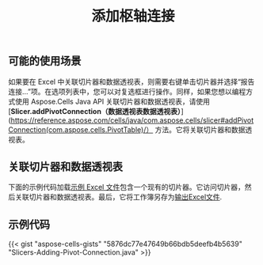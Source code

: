 ﻿---
title: 添加枢轴连接
type: docs
weight: 30
url: /zh/java/add-pivot-connection/
description: 了解如何使用 Aspose.Cells Java 库添加枢轴连接。
keywords: Add pivot connection without office 2013, office 2016, office 2019 and office 365.
---
## **可能的使用场景**

如果要在 Excel 中关联切片器和数据透视表，则需要右键单击切片器并选择“报告连接...”项。在选项列表中，您可以对复选框进行操作。同样，如果您想以编程方式使用 Aspose.Cells Java API 关联切片器和数据透视表，请使用[**Slicer.addPivotConnection（数据透视表数据透视表）**](https://reference.aspose.com/cells/java/com.aspose.cells/slicer#addPivotConnection(com.aspose.cells.PivotTable)/） 方法。它将关联切片器和数据透视表。

## **关联切片器和数据透视表**

下面的示例代码加载[示例 Excel 文件](add-pivot-connection.xlsx)包含一个现有的切片器。它访问切片器，然后关联切片器和数据透视表。最后，它将工作簿另存为[输出Excel文件](add-pivot-connection-out.xlsx). 


## **示例代码**

{{< gist "aspose-cells-gists" "5876dc77e47649b66bdb5deefb4b5639" "Slicers-Adding-Pivot-Connection.java" >}}